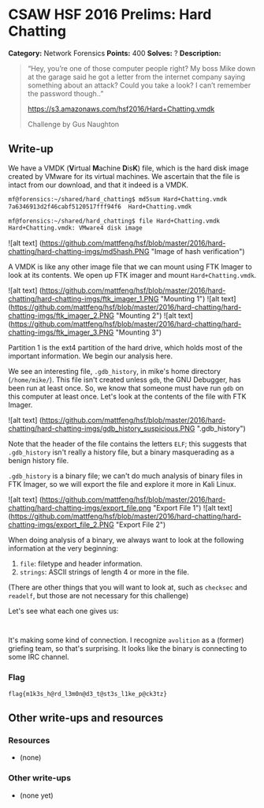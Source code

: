 # CSAW HSF 2016 Prelims: Hard Chatting

**Category:** Network Forensics
**Points:** 400
**Solves:** ?
**Description:**

> “Hey, you’re one of those computer people right? My boss Mike down at the garage said he got a letter from the internet company saying something about an attack? Could you take a look? I can’t remember the password though..”
>
> https://s3.amazonaws.com/hsf2016/Hard+Chatting.vmdk
>
> Challenge by Gus Naughton

## Write-up

We have a VMDK (**V**irtual **M**achine **D**is**K**) file, which is the hard disk image created by VMware for its virtual machines. We ascertain that the file is intact from our download, and that it indeed is a VMDK.

```bash
mf@forensics:~/shared/hard_chatting$ md5sum Hard+Chatting.vmdk 
7a6346913d2f46cabf5120517fff94f6  Hard+Chatting.vmdk

mf@forensics:~/shared/hard_chatting$ file Hard+Chatting.vmdk 
Hard+Chatting.vmdk: VMware4 disk image
```

![alt text] (https://github.com/mattfeng/hsf/blob/master/2016/hard-chatting/hard-chatting-imgs/md5hash.PNG "Image of hash verification")

A VMDK is like any other image file that we can mount using FTK Imager to look at its contents. We open up FTK imager and mount `Hard+Chatting.vmdk`.

![alt text] (https://github.com/mattfeng/hsf/blob/master/2016/hard-chatting/hard-chatting-imgs/ftk_imager_1.PNG "Mounting 1")
![alt text] (https://github.com/mattfeng/hsf/blob/master/2016/hard-chatting/hard-chatting-imgs/ftk_imager_2.PNG "Mounting 2")
![alt text] (https://github.com/mattfeng/hsf/blob/master/2016/hard-chatting/hard-chatting-imgs/ftk_imager_3.PNG "Mounting 3")

Partition 1 is the ext4 partition of the hard drive, which holds most of the important information. We begin our analysis here.

We see an interesting file, `.gdb_history`, in mike's home directory (`/home/mike/`). This file isn't created unless `gdb`, the GNU Debugger, has been run at least once. So, we know that someone must have run `gdb` on this computer at least once. Let's look at the contents of the file with FTK Imager.

![alt text] (https://github.com/mattfeng/hsf/blob/master/2016/hard-chatting/hard-chatting-imgs/gdb_history_suspicious.PNG ".gdb_history")

Note that the header of the file contains the letters `ELF`; this suggests that `.gdb_history` isn't really a history file, but a binary masquerading as a benign history file.

`.gdb_history` is a binary file; we can't do much analysis of binary files in FTK Imager, so we will export the file and explore it more in Kali Linux.

![alt text] (https://github.com/mattfeng/hsf/blob/master/2016/hard-chatting/hard-chatting-imgs/export_file.png "Export File 1")
![alt text] (https://github.com/mattfeng/hsf/blob/master/2016/hard-chatting/hard-chatting-imgs/export_file_2.PNG "Export File 2")

When doing analysis of a binary, we always want to look at the following information at the very beginning:

  1. `file`: filetype and header information.
  2. `strings`: ASCII strings of length 4 or more in the file.

(There are other things that you will want to look at, such as `checksec` and `readelf`, but those are not necessary for this challenge)

Let's see what each one gives us:

```bash

```

```bash

```

It's making some kind of connection. I recognize `avolition` as a (former) griefing team, so that's surprising. It looks like the binary is connecting to some IRC channel.

### Flag

`flag{m1k3s_h@rd_l3m0n@d3_t@st3s_l1ke_p@ck3tz}`

## Other write-ups and resources

### Resources
* (none)

### Other write-ups
* (none yet)
